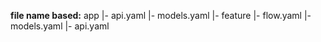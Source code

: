 **file name based:**
app
|- api.yaml
|- models.yaml
|- feature
  |- flow.yaml
  |- models.yaml
  |- api.yaml